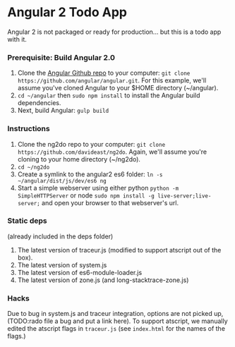 # Angular 2 Todo App

Angular 2 is not packaged or ready for production... but this is a todo app with it.

### Prerequisite: Build Angular 2.0

1. Clone the [Angular Github repo](https://github.com/angular/angular/) to your computer: `git clone https://github.com/angular/angular.git`. For this example, we'll assume you've cloned Angular to your $HOME directory (~/angular).
2. `cd ~/angular` then `sudo npm install` to install the Angular build dependencies.
3. Next, build Angular: `gulp build`

### Instructions

1. Clone the ng2do repo to your computer: `git clone https://github.com/davideast/ng2do`. Again, we'll assume you're cloning to your home directory (~/ng2do).
2. `cd ~/ng2do`
3. Create a symlink to the angular2 es6 folder:
 `ln -s ~/angular/dist/js/dev/es6 ng`
4. Start a simple webserver using either python `python -m SimpleHTTPServer` or node `sudo npm install -g live-server;live-server;` and open your browser to that webserver's url.

### Static deps
(already included in the deps folder)
1. The latest version of traceur.js (modified to support atscript out of the box).
2. The latest version of system.js
3. The latest version of es6-module-loader.js
4. The latest version of zone.js (and long-stacktrace-zone.js)

### Hacks
Due to bug in system.js and traceur integration, options are not picked up,
(TODO:rado file a bug and put a link here). To support atscript, we manually
edited the atscript flags in `traceur.js` (see `index.html` for the names of the flags.)
